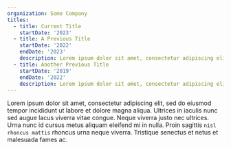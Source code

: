 ```yaml
---
organization: Some Company
titles:
  - title: Current Title
    startDate: '2023'
  - title: A Previous Title
    startDate: '2022'
    endDate: '2023'
    description: Lorem ipsum dolor sit amet, consectetur adipiscing elit, sed do eiusmod tempor incididunt ut labore et dolore magna aliqua. Ultrices in iaculis nunc sed augue lacus viverra vitae congue.
  - title: Another Previous Title
    startDate: '2019'
    endDate: '2022'
    description: Lorem ipsum dolor sit amet, consectetur adipiscing elit, sed do eiusmod tempor incididunt ut labore et dolore magna aliqua. Ultrices in iaculis nunc sed augue lacus viverra vitae congue.
---
```


Lorem ipsum dolor sit amet, consectetur adipiscing elit, sed do eiusmod tempor incididunt ut labore et dolore magna aliqua. Ultrices in iaculis nunc sed augue lacus viverra vitae congue. Neque viverra justo nec ultrices. Urna nunc id cursus metus aliquam eleifend mi in nulla. Proin sagittis `nisl rhoncus mattis` rhoncus urna neque viverra. Tristique senectus et netus et malesuada fames ac.
